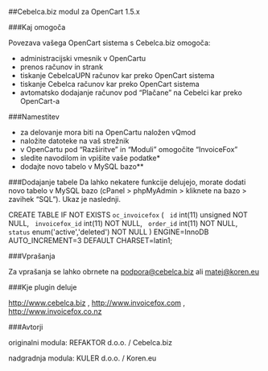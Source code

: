 ##Cebelca.biz modul za OpenCart 1.5.x

###Kaj omogoča

Povezava vašega OpenCart sistema s Cebelca.biz omogoča:
 - administracijski vmesnik v OpenCartu
 - prenos računov in strank
 - tiskanje CebelcaUPN računov kar preko OpenCart sistema
 - tiskanje Cebelca računov kar preko OpenCart sistema
 - avtomatsko dodajanje računov pod “Plačane” na Cebelci kar preko OpenCart-a

###Namestitev

 - za delovanje mora biti na OpenCartu naložen vQmod
 - naložite datoteke na vaš strežnik
 - v OpenCartu pod “Razširitve” in “Moduli” omogočite “InvoiceFox”
 - sledite navodilom in vpišite vaše podatke*
 - dodajte novo tabelo v MySQL bazo**

###Dodajanje tabele
Da lahko nekatere funkcije delujejo, morate dodati novo tabelo v MySQL bazo
(cPanel > phpMyAdmin > kliknete na bazo > zavihek “SQL”).
Ukaz je naslednji.

  CREATE TABLE IF NOT EXISTS `oc_invoicefox` (
    `id` int(11) unsigned NOT NULL,
    `invoicefox_id` int(11) NOT NULL,
    `order_id` int(11) NOT NULL,
    `status` enum('active','deleted') NOT NULL
  ) ENGINE=InnoDB AUTO_INCREMENT=3 DEFAULT CHARSET=latin1;

###Vprašanja

Za vprašanja se lahko obrnete na
podpora@cebelca.biz ali matej@koren.eu

###Kje plugin deluje

http://www.cebelca.biz , http://www.invoicefox.com , http://www.invoicefox.co.nz


###Avtorji

originalni modula: REFAKTOR d.o.o. / Cebelca.biz

nadgradnja modula: KULER d.o.o. / Koren.eu


